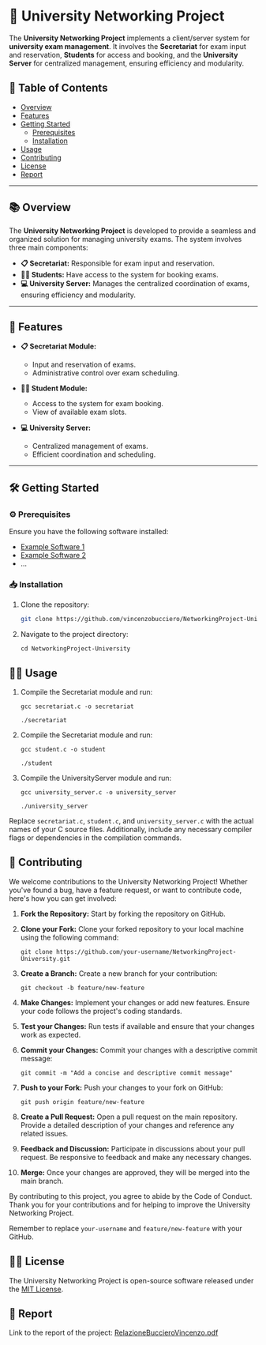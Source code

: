 # 🏫 University Networking Project

The **University Networking Project** implements a client/server system for **university exam management**. It involves the **Secretariat** for exam input and reservation, **Students** for access and booking, and the **University Server** for centralized management, ensuring efficiency and modularity.

## 📑 Table of Contents
- [Overview](#overview)
- [Features](#features)
- [Getting Started](#getting-started)
  - [Prerequisites](#prerequisites)
  - [Installation](#installation)
- [Usage](#usage)
- [Contributing](#contributing)
- [License](#license)
- [Report](#report)

---

## 📚 Overview

The **University Networking Project** is developed to provide a seamless and organized solution for managing university exams. The system involves three main components:

- **📋 Secretariat:** Responsible for exam input and reservation.
- **👩‍🎓 Students:** Have access to the system for booking exams.
- **💻 University Server:** Manages the centralized coordination of exams, ensuring efficiency and modularity.

---

## 🚀 Features

- **📋 Secretariat Module:**
  - Input and reservation of exams.
  - Administrative control over exam scheduling.

- **👩‍🎓 Student Module:**
  - Access to the system for exam booking.
  - View of available exam slots.

- **💻 University Server:**
  - Centralized management of exams.
  - Efficient coordination and scheduling.

---

## 🛠️ Getting Started

### ⚙️ Prerequisites

Ensure you have the following software installed:

- [Example Software 1](#)
- [Example Software 2](#)
- ...

### 📥 Installation

1. Clone the repository:

   ```bash
   git clone https://github.com/vincenzobucciero/NetworkingProject-University.git
   ```
2. Navigate to the project directory:
   ```
   cd NetworkingProject-University
   ```
## 🏃‍♂️ Usage

1. Compile the Secretariat module and run:

   ```
   gcc secretariat.c -o secretariat
   ```
   ```
   ./secretariat
   ```
2. Compile the Secretariat module and run:
   ```
   gcc student.c -o student
   ```
   ```
   ./student
   ```
3. Compile the UniversityServer module and run:
   ```
   gcc university_server.c -o university_server
   ```
   ```
   ./university_server
   ```

Replace `secretariat.c`, `student.c`, and `university_server.c` with the actual names of your C source files. Additionally, include any necessary compiler flags or dependencies in the compilation commands.


## 🤝 Contributing

We welcome contributions to the University Networking Project! Whether you've found a bug, have a feature request, or want to contribute code, here's how you can get involved:

1. **Fork the Repository:** Start by forking the repository on GitHub.

2. **Clone your Fork:** Clone your forked repository to your local machine using the following command:

   ```
   git clone https://github.com/your-username/NetworkingProject-University.git
   ```

3. **Create a Branch:** Create a new branch for your contribution:

    ```
    git checkout -b feature/new-feature
    ```

4. **Make Changes:** Implement your changes or add new features. Ensure your code follows the project's coding standards.

5. **Test your Changes:** Run tests if available and ensure that your changes work as expected.

6. **Commit your Changes:** Commit your changes with a descriptive commit message:
   ```
   git commit -m "Add a concise and descriptive commit message"
   ```

7. **Push to your Fork:** Push your changes to your fork on GitHub:
    ```
    git push origin feature/new-feature
    ```

8. **Create a Pull Request:** Open a pull request on the main repository. Provide a detailed description of your changes and reference any related issues.

9. **Feedback and Discussion:** Participate in discussions about your pull request. Be responsive to feedback and make any necessary changes.

10. **Merge:** Once your changes are approved, they will be merged into the main branch.


By contributing to this project, you agree to abide by the Code of Conduct. Thank you for your contributions and for helping to improve the University Networking Project.

Remember to replace `your-username` and `feature/new-feature` with your GitHub.

## 👮‍♂️ License

The University Networking Project is open-source software released under the [MIT License](LICENSE).

## 📰 Report
Link to the report of the project: [RelazioneBuccieroVincenzo.pdf](https://it.overleaf.com/project/65d76579c6ce323fc5701345)

